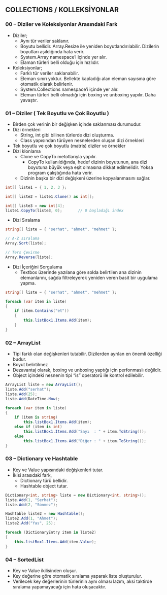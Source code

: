 ## COLLECTIONS / KOLLEKSİYONLAR

### 00 – Diziler ve Koleksiyonlar Arasındaki Fark
- Diziler;
    - Aynı tür veriler saklanır.
    - Boyutu bellidir. Array.Resize ile yeniden boyutlandırılabilir. Dizilerin boyutları aşıldığında hata verir.
    - System.Array namespace’i içinde yer alır.
    - Elaman türleri belli olduğu için hızlıdır.
- Koleksiyonlar;
    - Farklı tür veriler saklanabilir.
    - Eleman sınırı yoktur. Bellekte kapladığı alan eleman sayısına göre otomatik olarak belirlenir.
    - System.Collections namespace’i içinde yer alır.
    - Eleman türleri belli olmadığı için boxing ve unboxing yapılır. Daha yavaştır.

### 01 – Diziler ( Tek Boyutlu ve Çok Boyutlu )
- Birden çok verinin bir değişken içinde saklanması durumudur.
- Dizi örnekleri
    - String, int gibi bilinen türlerde dizi oluşturma.
    - Class yapısından türüyen nesnelerden oluşan dizi örnekleri
- Tek boyutlu ve çok boyutlu (matris) diziler ve örnekler
- Dizi klonlama
    - Clone ve CopyTo metotlarıyla yapılır.
        - CopyTo kullanıldığında, hedef dizinin boyutunun, ana dizi boyutuna büyük veya eşit olmasına dikkat edilmelidir. Yoksa program çalıştığında hata verir.
    - Dizinin başka bir dizi değişkeni üzerine kopyalanmasını sağlar. 

```cs
int[] liste1 = { 1, 2, 3 };

int[] liste2 = liste1.Clone() as int[];

int[] liste3 = new int[4];
liste1.CopyTo(liste3, 0); 		// 0 başladığı index
```

- Dizi Sıralama

```cs
string[] liste = { "serhat", "ahmet", "mehmet" };

// A-Z sıralama
Array.Sort(liste);

// Ters Çevirme
Array.Reverse(liste);
```

- Dizi İçeriğini Sorgulama
    - Textbox üzerinde yazılana göre solda belirtilen ana dizinin elemanlarını, sağda filtreleyerek yeniden veren basit bir uygulama yapma.

```cs
string[] liste = { "serhat", "ahmet", "mehmet" };

foreach (var item in liste)
{
    if (item.Contains("et"))
    {
        this.listBox1.Items.Add(item);
    }
}
```

### 02 – ArrayList
- Tipi farklı olan değişkenleri tutabilir. Dizilerden ayrılan en önemli özelliği budur.
- Boyut belirtilmez
- Dezavantaj olarak, boxing ve unboxing yaptığı için perfonmaslı değildir. 
- Object içindeki nesnenin tipi “is” operatorü ile kontrol edilebilir. 

```cs
ArrayList liste = new ArrayList();
liste.Add("serhat");
liste.Add(25);
liste.Add(DateTime.Now);

foreach (var item in liste)
{
    if (item is string)
        this.listBox1.Items.Add(item);
    else if (item is int)
        this.listBox1.Items.Add("Sayı  : " + item.ToString());
    else
        this.listBox1.Items.Add("Diğer : " + item.ToString());
}
```

### 03 – Dictionary ve Hashtable
- Key ve Value yapısındaki değişkenleri tutar.
- İkisi arasıdaki fark, 
    - Dictionary türü bellidir.
    - Hashtable object tutar. 

```cs
Dictionary<int, string> liste = new Dictionary<int, string>();
liste.Add(1, "Serhat");
liste.Add(2, "Sönmez");

Hashtable liste2 = new Hashtable();
liste2.Add(1, "Ahmet");
liste2.Add("Yas", 25);

foreach (DictionaryEntry item in liste2)
{
    this.listBox1.Items.Add(item.Value);
}
```

### 04 – SortedList
- Key ve Value ikilisinden oluşur.
- Key değerine göre otomatik sıralama yaparak liste oluşturulur.
- Verilecek key değerlerinin türlerinin aynı olması lazım, aksi taktirde sıralama yapamayacağı için hata oluşacaktır.